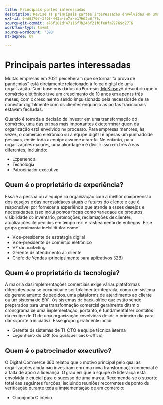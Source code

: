 ```yaml
---
title: Principais partes interessadas
description: Revise as principais partes interessadas envolvidas em uma implementação do Adobe Commerce e que são proprietárias de diferentes aspectos do projeto.
exl-id: 04d8270f-3f68-445a-8e7a-e17905a6f77c
source-git-commit: e76f101df47116f7b246f21f0fe0fa72769d2776
workflow-type: tm+mt
source-wordcount: '390'
ht-degree: 0%

---
```


# Principais partes interessadas

Muitas empresas em 2021 perceberam que se tornar &quot;à prova de pandemias&quot; está diretamente relacionado à força digital de uma organização. Com base nos dados da Forrester,[McKinsey](https://www.mckinsey.com/business-functions/strategy-and-corporate-finance/our-insights/five-fifty-the-quickening)A descobriu que o comércio eletrônico teve um crescimento de 10 anos em apenas três meses, com o crescimento sendo impulsionado pela necessidade de se conectar digitalmente com os clientes enquanto as portas tradicionais estavam fechadas.

Quando é tomada a decisão de investir em uma transformação do comércio, uma das etapas mais importantes é determinar quem da organização está envolvido no processo. Para empresas menores, às vezes, o comércio eletrônico ou a equipe digital é apenas um punhado de pessoas, então toda a equipe assume a tarefa. No entanto, para organizações maiores, uma abordagem é dividir isso em três áreas diferentes, incluindo:

- Experiência
- Tecnologia
- Patrocinador executivo

## Quem é o proprietário da experiência?

Essa é a pessoa ou a equipe na organização com a melhor compreensão dos desejos e das necessidades atuais e futuros do cliente e que é responsável por fornecer a experiência que atende a esses desejos e necessidades. Isso inclui pontos focais como variedade de produtos, visibilidade do inventário, promoções, reclamações de clientes, atualizações de pedidos em tempo real e rastreamento de entregas. Esse grupo geralmente inclui títulos como:

- Vice-presidente de estratégia digital
- Vice-presidente de comércio eletrônico
- VP de marketing
- Gerente de atendimento ao cliente
- Chefe de Vendas (principalmente para aplicativos B2B)

## Quem é o proprietário da tecnologia?

A maioria das implementações comerciais exige várias plataformas diferentes para se comunicar e ser totalmente integrada, como um sistema de gerenciamento de pedidos, uma plataforma de atendimento ao cliente ou um sistema de ERP. Os sistemas de back-office que estão sendo preparados para uma transformação comercial geralmente ditam o cronograma de uma implementação, portanto, é fundamental ter contatos da equipe de TI de uma organização envolvidos desde o primeiro dia para dar suporte à iniciativa. Esse grupo geralmente inclui:

- Gerente de sistemas de TI, CTO e equipe técnica interna
- Engenheiro de ERP (ou qualquer back-office)

## Quem é o patrocinador executivo?

O Digital Commerce 360 relatou que o motivo principal pelo qual as organizações ainda não investiram em uma nova transformação comercial é a falta de apoio à liderança. O grau em que a equipe de liderança está envolvida é crucial para o sucesso de uma marca. Recomenda-se o suporte total das seguintes funções, incluindo reuniões recorrentes de ponto de verificação durante toda a implementação de um comércio:

- O conjunto C inteiro
